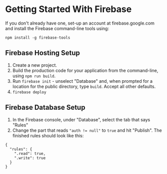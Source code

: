 # Getting Started With Firebase

If you don't already have one, set-up an account at firebase.google.com and install the Firebase command-line tools using:

```
npm install -g firebase-tools
```

## Firebase Hosting Setup

1. Create a new project.
2. Build the production code for your application from the command-line, using `npm run build`.
3. Run `firebase init` - unselect "Database" and, when prompted for a location for the public directory, type `build`. Accept all other defaults.
4. `firebase deploy`

## Firebase Database Setup

1. In the Firebase console, under "Database", select the tab that says "Rules"
2. Change the part that reads `"auth != null"` to `true` and hit "Publish". The finished rules should look like this:

```
{
  "rules": {
    ".read": true,
    ".write": true
  }
}
```
